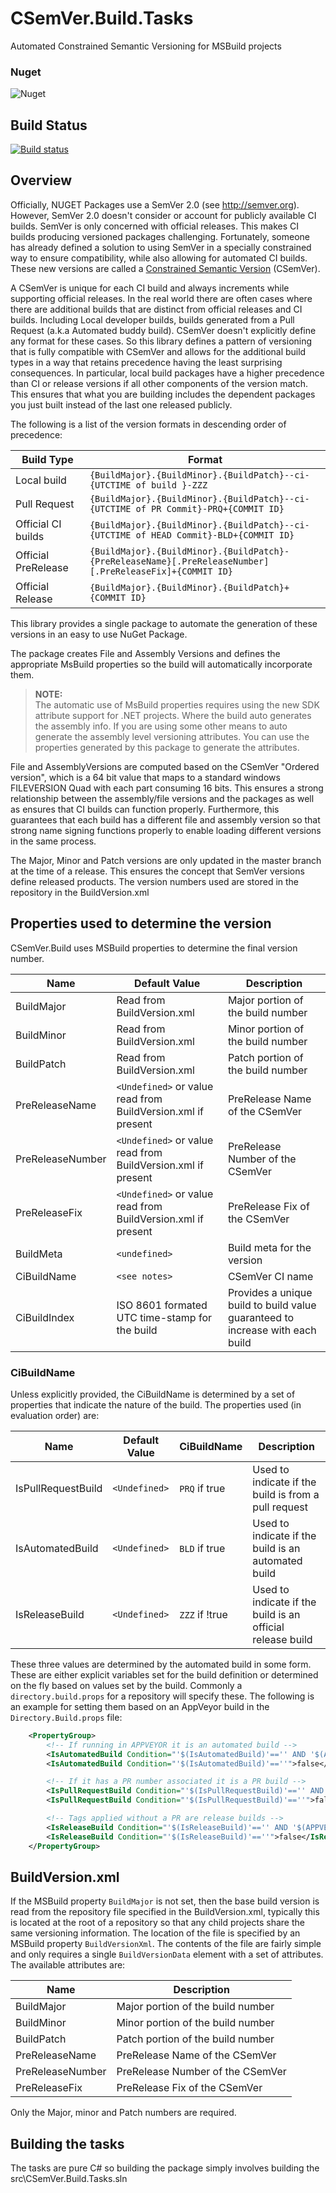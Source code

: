 # CSemVer.Build.Tasks
Automated Constrained Semantic Versioning for MSBuild projects

### Nuget
![Nuget](https://img.shields.io/nuget/dt/CSemVer.Build.Tasks.svg)

## Build Status
[![Build status](https://ci.appveyor.com/api/projects/status/nfixkakus282t06u?svg=true)](https://ci.appveyor.com/project/UbiquityDotNet/csemver-gitbuild)


## Overview
Officially, NUGET Packages use a SemVer 2.0 (see http://semver.org).
However, SemVer 2.0 doesn't consider or account for publicly available CI builds.
SemVer is only concerned with official releases. This makes CI builds producing 
versioned packages challenging. Fortunately, someone has already defined a solution
to using SemVer in a specially constrained way to ensure compatibility, while also 
allowing for automated CI builds. These new versions are called a [Constrained Semantic
Version](http://csemver.org) (CSemVer).

A CSemVer is unique for each CI build and always increments while supporting official releases.
In the real world there are often cases where there are additional builds that are distinct from
official releases and CI builds. Including Local developer builds, builds generated from a Pull 
Request (a.k.a Automated buddy build). CSemVer doesn't explicitly define any format for these cases.
So this library defines a pattern of versioning that is fully compatible with CSemVer and allows for
the additional build types in a way that retains precedence having the least surprising consequences.
In particular, local build packages have a higher precedence than CI or release versions if all other
components of the version match. This ensures that what you are building includes the dependent packages
you just built instead of the last one released publicly.

The following is a list of the version formats in descending order of precedence:

| Build Type | Format |
|------------|--------|
| Local build  | `{BuildMajor}.{BuildMinor}.{BuildPatch}--ci-{UTCTIME of build }-ZZZ` |
| Pull Request | `{BuildMajor}.{BuildMinor}.{BuildPatch}--ci-{UTCTIME of PR Commit}-PRQ+{COMMIT ID}` |
| Official CI builds | `{BuildMajor}.{BuildMinor}.{BuildPatch}--ci-{UTCTIME of HEAD Commit}-BLD+{COMMIT ID}` |
| Official PreRelease | `{BuildMajor}.{BuildMinor}.{BuildPatch}-{PreReleaseName}[.PreReleaseNumber][.PreReleaseFix]+{COMMIT ID}` |
| Official Release | `{BuildMajor}.{BuildMinor}.{BuildPatch}+{COMMIT ID}` |

This library provides a single package to automate the generation of these versions in an easy to use
NuGet Package.

The package creates File and Assembly Versions and defines the appropriate MsBuild properties
so the build will automatically incorporate them.
> **NOTE:**  
The automatic use of MsBuild properties requires using the new SDK attribute support for .NET projects.
Where the build auto generates the assembly info. If you are using some other means to auto generate the
assembly level versioning attributes. You can use the properties generated by this package to generate the
attributes.

File and AssemblyVersions are computed based on the CSemVer "Ordered version", which
is a 64 bit value that maps to a standard windows FILEVERSION Quad with each part
consuming 16 bits. This ensures a strong relationship between the  assembly/file versions
and the packages as well as ensures that CI builds can function properly. Furthermore, this
guarantees that each build has a different file and assembly version so that strong name
signing functions properly to enable loading different versions in the same process. 

The Major, Minor and Patch versions are only updated in the master branch at the time
of a release. This ensures the concept that SemVer versions define released products. The
version numbers used are stored in the repository in the BuildVersion.xml

## Properties used to determine the version
CSemVer.Build uses MSBuild properties to determine the final version number.

|Name               |Default Value                                                 | Description|
|-------------------|--------------------------------------------------------------|------------|
| BuildMajor        | Read from BuildVersion.xml                                   | Major portion of the build number |
| BuildMinor        | Read from BuildVersion.xml                                   | Minor portion of the build number |
| BuildPatch        | Read from BuildVersion.xml                                   | Patch portion of the build number |
| PreReleaseName    | `<Undefined>` or value read from BuildVersion.xml if present | PreRelease Name of the CSemVer |
| PreReleaseNumber  | `<Undefined>` or value read from BuildVersion.xml if present | PreRelease Number of the CSemVer |
| PreReleaseFix     | `<Undefined>` or value read from BuildVersion.xml if present | PreRelease Fix of the CSemVer |
| BuildMeta         | `<undefined>`                                                | Build meta for the version
| CiBuildName       | `<see notes>`                                                | CSemVer CI name
| CiBuildIndex      | ISO 8601 formated UTC time-stamp for the build               | Provides a unique build to build value guaranteed to increase with each build

### CiBuildName
Unless explicitly provided, the CiBuildName is determined by a set of properties that indicate the nature of the
build. The properties used (in evaluation order) are:

|Name               |Default Value  |CiBuildName    | Description|
|-------------------|---------------|---------------|------------|
|IsPullRequestBuild | `<Undefined>` |`PRQ` if true  | Used to indicate if the build is from a pull request |
|IsAutomatedBuild   | `<Undefined>` |`BLD` if true  | Used to indicate if the build is an automated build |
|IsReleaseBuild     | `<Undefined>` |`ZZZ` if !true | Used to indicate if the build is an official release build |

These three values are determined by the automated build in some form. These are either explicit variables set for
the build definition or determined on the fly based on values set by the build. Commonly a `directory.build.props`
for a repository will specify these. The following is an example for setting them based on an AppVeyor build in
the `Directory.Build.props` file:

```xml
    <PropertyGroup>
        <!-- If running in APPVEYOR it is an automated build -->
        <IsAutomatedBuild Condition="'$(IsAutomatedBuild)'=='' AND '$(APPVEYOR)'!=''">true</IsAutomatedBuild>
        <IsAutomatedBuild Condition="'$(IsAutomatedBuild)'==''">false</IsAutomatedBuild>

        <!-- If it has a PR number associated it is a PR build -->
        <IsPullRequestBuild Condition="'$(IsPullRequestBuild)'=='' AND '$(APPVEYOR_PULL_REQUEST_NUMBER)'!=''">true</IsPullRequestBuild>
        <IsPullRequestBuild Condition="'$(IsPullRequestBuild)'==''">false</IsPullRequestBuild>

        <!-- Tags applied without a PR are release builds -->
        <IsReleaseBuild Condition="'$(IsReleaseBuild)'=='' AND '$(APPVEYOR_REPO_TAG)'=='true' AND '$(APPVEYOR_PULL_REQUEST_NUMBER)'==''">true</IsReleaseBuild>
        <IsReleaseBuild Condition="'$(IsReleaseBuild)'==''">false</IsReleaseBuild>
    </PropertyGroup>
```

## BuildVersion.xml
If the MSBuild property `BuildMajor` is not set, then the base build version is read from the repository file specified in the BuildVersion.xml, typically this is located 
at the root of a repository so that any child projects share the same versioning information. The location of the file
is specified by an MSBuild property `BuildVersionXml`. The contents of the file are fairly simple and only requires
a single `BuildVersionData` element with a set of attributes. The available attributes are:

|Name               |Description|
|-------------------|-----------|
| BuildMajor        | Major portion of the build number |
| BuildMinor        | Minor portion of the build number |
| BuildPatch        | Patch portion of the build number |
| PreReleaseName    | PreRelease Name of the CSemVer |
| PreReleaseNumber  | PreRelease Number of the CSemVer |
| PreReleaseFix     | PreRelease Fix of the CSemVer |

Only the Major, minor and Patch numbers are required.

## Building the tasks
The tasks are pure C# so building the package simply involves building the
src\CSemVer.Build.Tasks.sln
